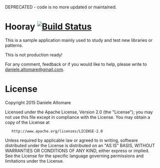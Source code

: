 DEPRECATED - code is no more updated or maintained.



Hooray [![Build Status](https://travis-ci.org/fasteque/Hooray.svg?branch=master)](https://travis-ci.org/fasteque/Hooray)
================
This is a sample application mainly used to study and test new libraries or patterns.

This is not production ready!

For any comment, feedback or if you would like to help, please write to daniele.altomare@gmail.com.



License
================

Copyright 2015 Daniele Altomare

   Licensed under the Apache License, Version 2.0 (the "License");
   you may not use this file except in compliance with the License.
   You may obtain a copy of the License at

       http://www.apache.org/licenses/LICENSE-2.0

   Unless required by applicable law or agreed to in writing, software
   distributed under the License is distributed on an "AS IS" BASIS,
   WITHOUT WARRANTIES OR CONDITIONS OF ANY KIND, either express or implied.
   See the License for the specific language governing permissions and
   limitations under the License.
